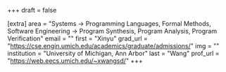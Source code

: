 +++
draft = false

[extra]
area = "Systems -> Programming Languages, Formal Methods, Software Engineering -> Program Synthesis, Program Analysis, Program Verification"
email = ""
first = "Xinyu"
grad_url = "https://cse.engin.umich.edu/academics/graduate/admissions/"
img = ""
institution = "University of Michigan, Ann Arbor"
last = "Wang"
prof_url = "https://web.eecs.umich.edu/~xwangsd/"
+++